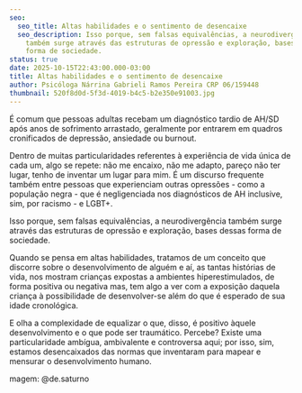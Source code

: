 ```yaml
---
seo:
  seo_title: Altas habilidades e o sentimento de desencaixe
  seo_description: Isso porque, sem falsas equivalências, a neurodivergência
    também surge através das estruturas de opressão e exploração, bases dessas
    forma de sociedade.
status: true
date: 2025-10-15T22:43:00.000-03:00
title: Altas habilidades e o sentimento de desencaixe
author: Psicóloga Nárrina Gabrieli Ramos Pereira CRP 06/159448
thumbnail: 520f8d0d-5f3d-4019-b4c5-b2e350e91003.jpg
---
```

É comum que pessoas adultas recebam um diagnóstico tardio de AH/SD após anos de sofrimento arrastado, geralmente por entrarem em quadros cronificados de depressão, ansiedade ou burnout. 

Dentro de muitas particularidades referentes à experiência de vida única de cada um, algo se repete: não me encaixo, não me adapto, pareço não ter lugar, tenho de inventar um lugar para mim. É um discurso frequente também entre pessoas que experienciam outras opressões - como a população negra - que é negligenciada nos diagnósticos de AH inclusive, sim, por racismo - e LGBT+. 

Isso porque, sem falsas equivalências, a neurodivergência também surge através das estruturas de opressão e exploração, bases dessas forma de sociedade.

Quando se pensa em altas habilidades, tratamos de um conceito que discorre sobre o desenvolvimento de alguém e aí, as tantas histórias de vida, nos mostram crianças expostas a ambientes hiperestimulados, de forma positiva ou negativa mas, tem algo a ver com a exposição daquela criança à possibilidade de desenvolver-se além do que é esperado de sua idade cronológica. 

E olha a complexidade de equalizar o que, disso, é positivo àquele desenvolvimento e o que pode ser traumático. Percebe? Existe uma particularidade ambígua, ambivalente e controversa aqui; por isso, sim, estamos desencaixados das normas que inventaram para mapear e mensurar o desenvolvimento humano.

magem: @de.saturno

